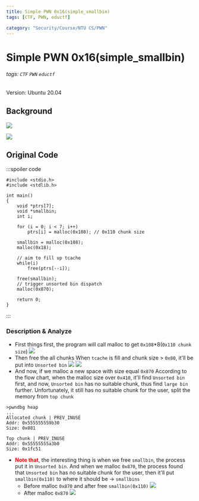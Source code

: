 ```yaml
---
title: Simple PWN 0x16(simple_smallbin)
tags: [CTF, PWN, eductf]

category: "Security/Course/NTU CS/PWN"
---
```


# Simple PWN 0x16(simple_smallbin)
###### tags: `CTF` `PWN` `eductf`

Version: Ubuntu 20.04
## Background
![](https://imgur.com/teWNhbh.png)

![](https://imgur.com/kCTN7cs.png)
## Original Code
:::spoiler code
```cpp!=
#include <stdio.h>
#include <stdlib.h>

int main()
{
    void *ptrs[7];
    void *smallbin;
    int i;

    for (i = 0; i < 7; i++)
        ptrs[i] = malloc(0x108); // 0x110 chunk size

    smallbin = malloc(0x108);
    malloc(0x18);

    // aim to fill up tcache
    while(i)
        free(ptrs[--i]);
    
    free(smallbin);
    // trigger unsorted bin dispatch
    malloc(0x870);

    return 0;
}
```
:::
### Description & Analyze
* First things first, the program will call malloc to get `0x108`*8(`0x110 chunk size`)
![](https://imgur.com/dW8WU8v.png)
* Then free the all chunks
When `tcache` is fill and chunk size > `0x80`, it'll be put into `Unsorted bin`
![](https://imgur.com/QNS1mao.png)
![](https://imgur.com/oBCkql8.png)
* And now, if we malloc a new space with size equal `0x870`
According to the flow chart, when the malloc size over `0x410`, it'll find `Unsorted bin` first, and now, `Unsorted bin` has no suitable chunk, thus find `large bin` further. Unfortunately, it still has no suitable chunk for the user, split the memory from `top chunk`
```bash!
>pwndbg heap
...
Allocated chunk | PREV_INUSE
Addr: 0x555555559b30
Size: 0x881

Top chunk | PREV_INUSE
Addr: 0x55555555a3b0
Size: 0x1fc51
```
* <font color="FF0000">**Note that**</font>, the interesting thing is when we free `smallbin`, the process put it in `Unsorted bin`. And when we malloc `0x870`, the process found that `Unsorted bin` has no suitable chunk for the user, then it'll put `smallbin(0x110)` to where it should be → `smallbins`
    * Before malloc `0x870` and after free `smallbin(0x110)`
    ![](https://imgur.com/S1mQQ0X.png)
    * After malloc `0x870`
    ![](https://imgur.com/54D3JnE.png)